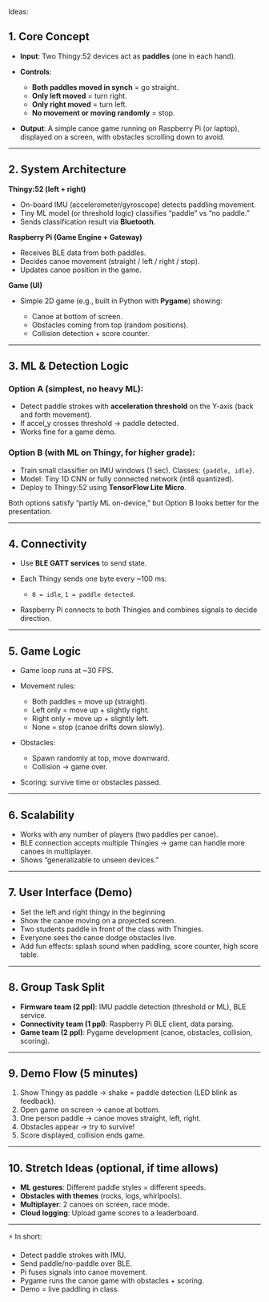 Ideas:

## 1. Core Concept

* **Input**: Two Thingy:52 devices act as **paddles** (one in each hand).
* **Controls**:

  * **Both paddles moved in synch** = go straight.
  * **Only left moved** = turn right.
  * **Only right moved** = turn left.
  * **No movement or moving randomly** = stop.
* **Output**: A simple canoe game running on Raspberry Pi (or laptop), displayed on a screen, with obstacles scrolling down to avoid.

---

## 2. System Architecture

**Thingy:52 (left + right)**

* On-board IMU (accelerometer/gyroscope) detects paddling movement.
* Tiny ML model (or threshold logic) classifies “paddle” vs “no paddle.”
* Sends classification result via **Bluetooth**.

**Raspberry Pi (Game Engine + Gateway)**

* Receives BLE data from both paddles.
* Decides canoe movement (straight / left / right / stop).
* Updates canoe position in the game.

**Game (UI)**

* Simple 2D game (e.g., built in Python with **Pygame**) showing:

  * Canoe at bottom of screen.
  * Obstacles coming from top (random positions).
  * Collision detection + score counter.

---

## 3. ML & Detection Logic

### Option A (simplest, no heavy ML):

* Detect paddle strokes with **acceleration threshold** on the Y-axis (back and forth movement).
* If accel_y crosses threshold → paddle detected.
* Works fine for a game demo.

### Option B (with ML on Thingy, for higher grade):

* Train small classifier on IMU windows (1 sec). Classes: `{paddle, idle}`.
* Model: Tiny 1D CNN or fully connected network (int8 quantized).
* Deploy to Thingy:52 using **TensorFlow Lite Micro**.

Both options satisfy “partly ML on-device,” but Option B looks better for the presentation.

---

## 4. Connectivity

* Use **BLE GATT services** to send state.
* Each Thingy sends one byte every ~100 ms:

  * `0 = idle`, `1 = paddle detected`.
* Raspberry Pi connects to both Thingies and combines signals to decide direction.

---

## 5. Game Logic

* Game loop runs at ~30 FPS.
* Movement rules:

  * Both paddles = move up (straight).
  * Left only = move up + slightly right.
  * Right only = move up + slightly left.
  * None = stop (canoe drifts down slowly).
* Obstacles:

  * Spawn randomly at top, move downward.
  * Collision → game over.
* Scoring: survive time or obstacles passed.

---

## 6. Scalability

* Works with any number of players (two paddles per canoe).
* BLE connection accepts multiple Thingies → game can handle more canoes in multiplayer.
* Shows “generalizable to unseen devices.”

---

## 7. User Interface (Demo)

* Set the left and right thingy in the beginning 
* Show the canoe moving on a projected screen.
* Two students paddle in front of the class with Thingies.
* Everyone sees the canoe dodge obstacles live.
* Add fun effects: splash sound when paddling, score counter, high score table.

---

## 8. Group Task Split

* **Firmware team (2 ppl)**: IMU paddle detection (threshold or ML), BLE service.
* **Connectivity team (1 ppl)**: Raspberry Pi BLE client, data parsing.
* **Game team (2 ppl)**: Pygame development (canoe, obstacles, collision, scoring).

---

## 9. Demo Flow (5 minutes)

1. Show Thingy as paddle → shake = paddle detection (LED blink as feedback).
2. Open game on screen → canoe at bottom.
3. One person paddle → canoe moves straight, left, right.
4. Obstacles appear → try to survive!
5. Score displayed, collision ends game.

---

## 10. Stretch Ideas (optional, if time allows)

* **ML gestures**: Different paddle styles = different speeds.
* **Obstacles with themes** (rocks, logs, whirlpools).
* **Multiplayer**: 2 canoes on screen, race mode.
* **Cloud logging**: Upload game scores to a leaderboard.

---

⚡ In short:

* Detect paddle strokes with IMU.
* Send paddle/no-paddle over BLE.
* Pi fuses signals into canoe movement.
* Pygame runs the canoe game with obstacles + scoring.
* Demo = live paddling in class.


